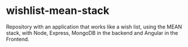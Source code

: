 # wishlist-mean-stack
Repository with an application that works like a wish list, using the MEAN stack, with Node, Express, MongoDB in the backend and Angular in the Frontend.

